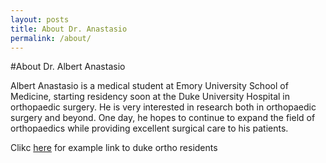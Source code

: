 ```yaml
---
layout: posts
title: About Dr. Anastasio
permalink: /about/
---
```


#About Dr. Albert Anastasio

Albert Anastasio is a medical student at Emory University School of Medicine, starting residency soon at the Duke University Hospital in orthopaedic surgery.  He is very interested in research both in orthopaedic surgery and beyond.  One day, he hopes to continue to expand the field of orthopaedics while providing excellent surgical care to his patients.

Clikc [here](https://ortho.duke.edu/education-and-training/residency/orthopaedic-surgery-residency/orthopaedic-surgery-residents) for example link to duke ortho residents 
